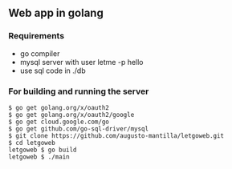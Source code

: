 ## Web app in golang

### Requirements

- go compiler
- mysql server with user letme -p hello
- use sql code in ./db

### For building and running the server

```console
$ go get golang.org/x/oauth2
$ go get golang.org/x/oauth2/google
$ go get cloud.google.com/go
$ go get github.com/go-sql-driver/mysql
$ git clone https://github.com/augusto-mantilla/letgoweb.git
$ cd letgoweb
letgoweb $ go build
letgoweb $ ./main
```